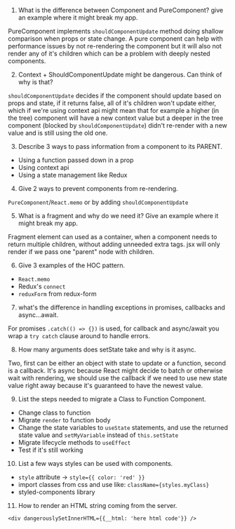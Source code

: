 1. What is the difference between Component and PureComponent? give an example where it might break my app.

PureComponent implements `shouldComponentUpdate` method doing shallow comparison when props or state change. A pure component can help with performance issues by not re-rendering the component but it will also not render any of it's children which can be a problem with deeply nested components.

2. Context + ShouldComponentUpdate might be dangerous. Can think of why is that? 

`shouldComponentUpdate` decides if the component should update based on props and state, if it returns false, all of it's children won't update either, which if we're using context api might mean that for example a higher (in the tree) component will have a new context value but a deeper in the tree component (blocked by `shouldComponentUpdate`) didn't re-render with a new value and is still using the old one.

3. Describe 3 ways to pass information from a component to its PARENT. 

- Using a function passed down in a prop
- Using context api
- Using a state management like Redux


4. Give 2 ways to prevent components from re-rendering. 

`PureComponent`/`React.memo` or by adding `shouldComponentUpdate`

5. What is a fragment and why do we need it? Give an example where it might break my app.

Fragment element can used as a container, when a component needs to return multiple children, without adding unneeded extra tags.  jsx will only render if we pass one "parent" node with children.

6. Give 3 examples of the HOC pattern. 

- `React.memo`
- Redux's `connect`
- `reduxForm` from redux-form

7. what's the difference in handling exceptions in promises, callbacks and async...await. 

For promises `.catch(() => {})` is used, for callback and async/await you wrap a `try catch` clause around to handle errors.

8. How many arguments does setState take and why is it async.

Two, first can be either an object with state to update or a function, second is a callback. It's async because React might decide to batch or otherwise wait with rendering, we should use the callback if we need to use new state value right away because it's guaranteed to have the newest value.

9. List the steps needed to migrate a Class to Function Component.

- Change class to function
- Migrate `render` to function body
- Change the state variables to `useState` statements, and use the returned state value and `setMyVariable` instead of `this.setState` 
- Migrate lifecycle methods to `useEffect`
- Test if it's still working

10. List a few ways styles can be used with components.

- `style` attribute → `style={{ color: 'red' }}`
- import classes from css and use like: `className={styles.myClass}`
- styled-components library

11. How to render an HTML string coming from the server.

`<div dangerouslySetInnerHTML={{__html: 'here html code'}} />`


